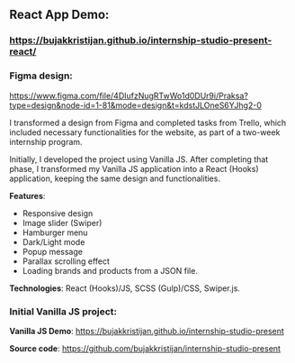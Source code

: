 ## React App Demo:
### https://bujakkristijan.github.io/internship-studio-present-react/

### Figma design:
https://www.figma.com/file/4DIufzNugRTwWo1d0DUr9i/Praksa?type=design&node-id=1-81&mode=design&t=kdstJLOneS6YJhg2-0

I transformed a design from Figma and completed tasks from Trello, which included necessary functionalities for the website, as part of a two-week internship program.

Initially, I developed the project using Vanilla JS. After completing that phase, I transformed my Vanilla JS application into a React (Hooks) application, keeping the same design and functionalities.

**Features**: 

 - Responsive design
 - Image slider (Swiper)
 - Hamburger menu 
 - Dark/Light mode
 - Popup message 
 - Parallax scrolling effect
 - Loading brands and products from a JSON file.

**Technologies**: React (Hooks)/JS, SCSS (Gulp)/CSS, Swiper.js.

### Initial Vanilla JS project:

**Vanilla JS Demo**: https://bujakkristijan.github.io/internship-studio-present

**Source code**: https://github.com/bujakkristijan/internship-studio-present
